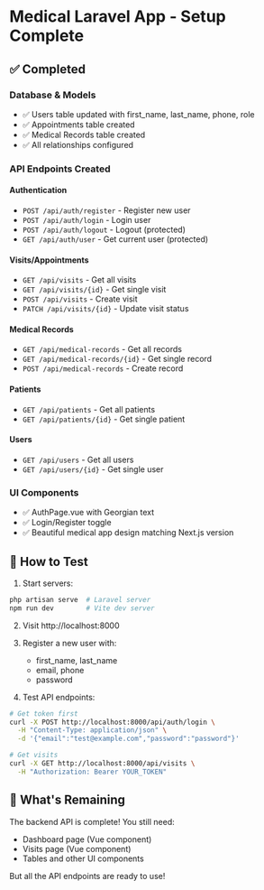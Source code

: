 # Medical Laravel App - Setup Complete

## ✅ Completed

### Database & Models
- ✅ Users table updated with first_name, last_name, phone, role
- ✅ Appointments table created
- ✅ Medical Records table created
- ✅ All relationships configured

### API Endpoints Created

#### Authentication
- `POST /api/auth/register` - Register new user
- `POST /api/auth/login` - Login user
- `POST /api/auth/logout` - Logout (protected)
- `GET /api/auth/user` - Get current user (protected)

#### Visits/Appointments
- `GET /api/visits` - Get all visits
- `GET /api/visits/{id}` - Get single visit
- `POST /api/visits` - Create visit
- `PATCH /api/visits/{id}` - Update visit status

#### Medical Records
- `GET /api/medical-records` - Get all records
- `GET /api/medical-records/{id}` - Get single record
- `POST /api/medical-records` - Create record

#### Patients
- `GET /api/patients` - Get all patients
- `GET /api/patients/{id}` - Get single patient

#### Users
- `GET /api/users` - Get all users
- `GET /api/users/{id}` - Get single user

### UI Components
- ✅ AuthPage.vue with Georgian text
- ✅ Login/Register toggle
- ✅ Beautiful medical app design matching Next.js version

## 🚀 How to Test

1. Start servers:
```bash
php artisan serve  # Laravel server
npm run dev        # Vite dev server
```

2. Visit http://localhost:8000

3. Register a new user with:
   - first_name, last_name
   - email, phone
   - password

4. Test API endpoints:
```bash
# Get token first
curl -X POST http://localhost:8000/api/auth/login \
  -H "Content-Type: application/json" \
  -d '{"email":"test@example.com","password":"password"}'

# Get visits
curl -X GET http://localhost:8000/api/visits \
  -H "Authorization: Bearer YOUR_TOKEN"
```

## 📝 What's Remaining

The backend API is complete! You still need:
- Dashboard page (Vue component)
- Visits page (Vue component)
- Tables and other UI components

But all the API endpoints are ready to use!

